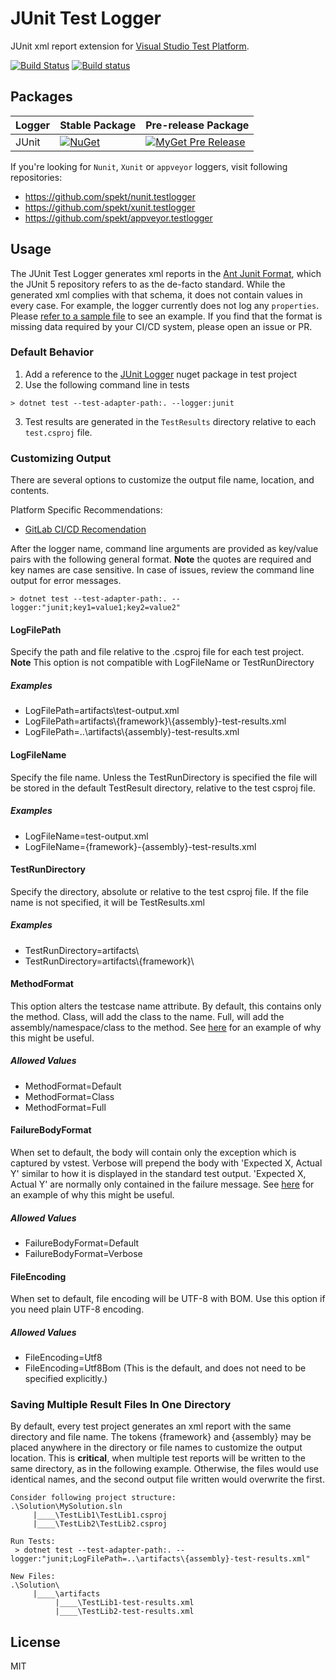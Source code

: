 # JUnit Test Logger

JUnit xml report extension for [Visual Studio Test Platform](https://github.com/microsoft/vstest).

[![Build Status](https://travis-ci.com/spekt/junit.testlogger.svg?branch=master)](https://travis-ci.com/spekt/junit.testlogger)
[![Build status](https://ci.appveyor.com/api/projects/status/gsiaqo5g4gfk76kq?svg=true)](https://ci.appveyor.com/project/spekt/junit-testlogger)

## Packages

| Logger | Stable Package | Pre-release Package |
| ------ | -------------- | ------------------- |
| JUnit | [![NuGet](https://img.shields.io/nuget/v/JUnitXml.TestLogger.svg)](https://www.nuget.org/packages/JUnitXml.TestLogger/) | [![MyGet Pre Release](https://img.shields.io/myget/spekt/vpre/junitxml.testlogger.svg)](https://www.myget.org/feed/spekt/package/nuget/JunitXml.TestLogger) |

If you're looking for `Nunit`, `Xunit` or `appveyor` loggers, visit following repositories:

- <https://github.com/spekt/nunit.testlogger>
- <https://github.com/spekt/xunit.testlogger>
- <https://github.com/spekt/appveyor.testlogger>

## Usage

The JUnit Test Logger generates xml reports in the [Ant Junit Format](https://github.com/windyroad/JUnit-Schema), which the JUnit 5 repository refers to as the de-facto standard. While the generated xml complies with that schema, it does not contain values in every case. For example, the logger currently does not log any `properties`. Please [refer to a sample file](docs/assets/TestResults.xml) to see an example. If you find that the format is missing data required by your CI/CD system, please open an issue or PR.

### Default Behavior

1. Add a reference to the [JUnit Logger](https://www.nuget.org/packages/JUnitXml.TestLogger) nuget package in test project
2. Use the following command line in tests

```
> dotnet test --test-adapter-path:. --logger:junit
```

3. Test results are generated in the `TestResults` directory relative to each `test.csproj` file.

### Customizing Output

There are several options to customize the output file name, location, and contents.

Platform Specific Recommendations:

- [GitLab CI/CD Recomendation](/docs/gitlab-recommendation.md)

After the logger name, command line arguments are provided as key/value pairs with the following general format. **Note** the quotes are required and key names are case sensitive. In case of issues, review the command line output for error messages.

```
> dotnet test --test-adapter-path:. --logger:"junit;key1=value1;key2=value2"
```

#### LogFilePath

Specify the path and file relative to the .csproj file for each test project. <br> **Note** This option is not compatible with LogFileName or TestRunDirectory

##### Examples

- LogFilePath=artifacts\\test-output.xml
- LogFilePath=artifacts\\{framework}\\{assembly}-test-results.xml
- LogFilePath=..\\artifacts\\{assembly}-test-results.xml

#### LogFileName

Specify the file name. Unless the TestRunDirectory is specified the file will be stored in the default TestResult directory, relative to the test csproj file.

##### Examples

- LogFileName=test-output.xml
- LogFileName={framework}-{assembly}-test-results.xml

#### TestRunDirectory

Specify the directory, absolute or relative to the test csproj file. If the file name is not specified, it will be TestResults.xml

##### Examples

- TestRunDirectory=artifacts\\
- TestRunDirectory=artifacts\\{framework}\

#### MethodFormat

This option alters the testcase name attribute. By default, this contains only the method. Class, will add the class to the name. Full, will add the assembly/namespace/class to the method. See [here](/docs/gitlab-recommendation.md) for an example of why this might be useful.

##### Allowed Values

- MethodFormat=Default
- MethodFormat=Class
- MethodFormat=Full

#### FailureBodyFormat

When set to default, the body will contain only the exception which is captured by vstest. Verbose will prepend the body with 'Expected X, Actual Y' similar to how it is displayed in the standard test output. 'Expected X, Actual Y' are normally only contained in the failure message. See [here](/docs/gitlab-recommendation.md) for an example of why this might be useful.

##### Allowed Values

- FailureBodyFormat=Default
- FailureBodyFormat=Verbose

#### FileEncoding

When set to default, file encoding will be UTF-8 with BOM. Use this option if you need plain UTF-8 encoding.

##### Allowed Values

- FileEncoding=Utf8
- FileEncoding=Utf8Bom  (This is the default, and does not need to be specified explicitly.)

### Saving Multiple Result Files In One Directory

By default, every test project generates an xml report with the same directory and file name. The tokens {framework} and {assembly} may be placed anywhere in the directory or file names to customize the output location. This is **critical**, when multiple test reports will be written to the same directory, as in the following example. Otherwise, the files would use identical names, and the second output file written would overwrite the first.

```
Consider following project structure:
.\Solution\MySolution.sln
     |____\TestLib1\TestLib1.csproj
     |____\TestLib2\TestLib2.csproj

Run Tests:
 > dotnet test --test-adapter-path:. --logger:"junit;LogFilePath=..\artifacts\{assembly}-test-results.xml"

New Files:
.\Solution\
     |____\artifacts
          |____\TestLib1-test-results.xml
          |____\TestLib2-test-results.xml
```

## License

MIT
